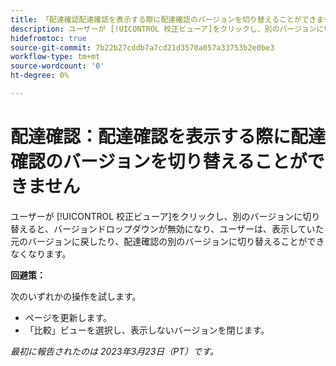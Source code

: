 ```yaml
---
title: 「配達確認配達確認を表示する際に配達確認のバージョンを切り替えることができません"
description: ユーザーが [!UICONTROL 校正ビューア]をクリックし、別のバージョンに切り替えると、バージョンドロップダウンが無効になり、ユーザーは、表示していた元のバージョンに戻したり、配達確認の別のバージョンに切り替えることはできません。」
hidefromtoc: true
source-git-commit: 7b22b27cddb7a7cd21d3570a057a33753b2e0be3
workflow-type: tm+mt
source-wordcount: '0'
ht-degree: 0%

---
```



# 配達確認：配達確認を表示する際に配達確認のバージョンを切り替えることができません


<!--
>[!NOTE]
>
>This issue was fixed on March 30, 2023.
-->

ユーザーが [!UICONTROL 校正ビューア]をクリックし、別のバージョンに切り替えると、バージョンドロップダウンが無効になり、ユーザーは、表示していた元のバージョンに戻したり、配達確認の別のバージョンに切り替えることができなくなります。

**回避策：**

次のいずれかの操作を試します。

* ページを更新します。
* 「比較」ビューを選択し、表示しないバージョンを閉じます。

_最初に報告されたのは 2023年3月23日（PT）です。_

